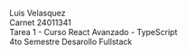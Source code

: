 Luis Velasquez  
Carnet 24011341  
Tarea 1 - Curso React Avanzado - TypeScript  
4to Semestre Desarollo Fullstack
